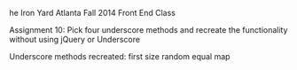 he Iron Yard Atlanta
Fall 2014 Front End Class

Assignment 10: Pick four underscore methods and recreate the functionality without using jQuery or Underscore

Underscore methods recreated:
first
size
random
equal
map
